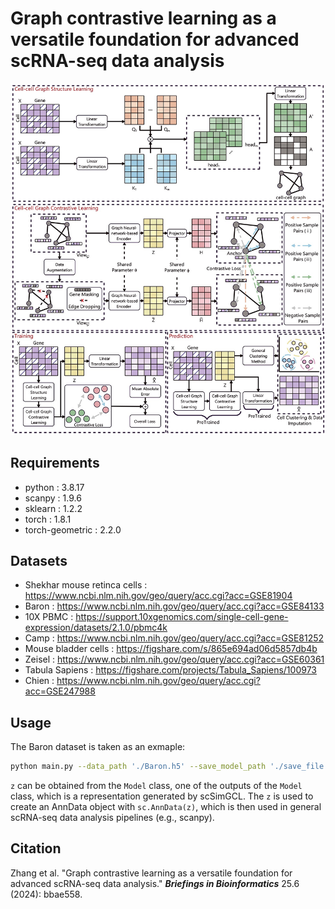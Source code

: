 # Graph contrastive learning as a versatile foundation for advanced scRNA-seq data analysis
![model](https://github.com/zhangzh1328/scSimGCL/blob/main/scSimGCL.png)

## Requirements
- python : 3.8.17
- scanpy : 1.9.6
- sklearn : 1.2.2
- torch : 1.8.1
- torch-geometric : 2.2.0

## Datasets
- Shekhar mouse retinca cells : https://www.ncbi.nlm.nih.gov/geo/query/acc.cgi?acc=GSE81904
- Baron : https://www.ncbi.nlm.nih.gov/geo/query/acc.cgi?acc=GSE84133
- 10X PBMC : https://support.10xgenomics.com/single-cell-gene-expression/datasets/2.1.0/pbmc4k
- Camp : https://www.ncbi.nlm.nih.gov/geo/query/acc.cgi?acc=GSE81252
- Mouse bladder cells : https://figshare.com/s/865e694ad06d5857db4b
- Zeisel : https://www.ncbi.nlm.nih.gov/geo/query/acc.cgi?acc=GSE60361
- Tabula Sapiens : https://figshare.com/projects/Tabula_Sapiens/100973
- Chien : https://www.ncbi.nlm.nih.gov/geo/query/acc.cgi?acc=GSE247988

## Usage  
The Baron dataset is taken as an exmaple: 
```bash
python main.py --data_path './Baron.h5' --save_model_path './save_file' --n_clusters 14
```
```z``` can be obtained from the ```Model``` class, one of the outputs of the ```Model``` class, which is a representation generated by scSimGCL. The ```z``` is used to create an AnnData object with ```sc.AnnData(z)```, which is then used in general scRNA-seq data analysis pipelines (e.g., scanpy).

## Citation
Zhang et al. "Graph contrastive learning as a versatile foundation for advanced scRNA-seq data analysis." ***Briefings in Bioinformatics*** 25.6 (2024): bbae558.
